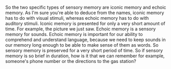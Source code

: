 So the two specific types of sensory memory are iconic memory and echoic
memory. As I'm sure you're able to deduce from the names, iconic memory has to
do with visual stimuli, whereas echoic memory has to do with auditory stimuli.
Iconic memory is presented for only a very short amount of time. For example,
the picture we just saw. Echoic memory is a sensory memory for sounds. Echoic
memory is important for our ability to comprehend and understand language,
because we need to keep sounds in our memory long enough to be able to make
sense of them as words. So sensory memory is preserved for a very short period
of time. So if sensory memory is so brief in duration, how is it that we can
remember for example, someone's phone number or the directions to the gas
station?
